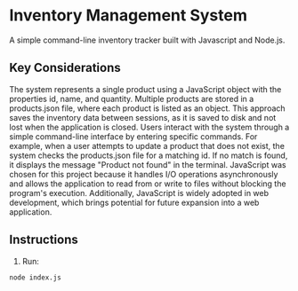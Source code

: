 # Inventory Management System

A simple command-line inventory tracker built with Javascript and Node.js.

## Key Considerations

The system represents a single product using a JavaScript object with the properties id, name, and quantity. Multiple products are stored in a products.json file, where each product is listed as an object. This approach saves the inventory data between sessions, as it is saved to disk and not lost when the application is closed. Users interact with the system through a simple command-line interface by entering specific commands. For example, when a user attempts to update a product that does not exist, the system checks the products.json file for a matching id. If no match is found, it displays the message "Product not found" in the terminal. JavaScript was chosen for this project because it handles I/O operations asynchronously and allows the application to read from or write to files without blocking the program's execution. Additionally, JavaScript is widely adopted in web development, which brings potential for future expansion into a web application.

## Instructions

1. Run:

```bash
node index.js
```